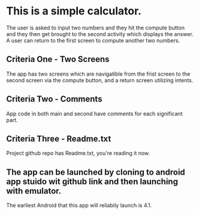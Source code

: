 # This is a simple calculator.
The user is asked to input two numbers and they hit the compute button and they then get brought
to the second activity which displays the answer.  A user can return to the first screen to compute
another two numbers. 
   

## Criteria One - Two Screens
The app has two screens which are navigatible from the frist screen to the second screen via the compute
button, and a return screen utilizing intents. 

## Criteria Two - Comments
App code in both main and second have comments for each significant part. 


## Criteria Three - Readme.txt
Project github repo has Readme.txt, you're reading it now. 



## The app can be launched by cloning to android app stuido wit github link and then launching with emulator. 
The earliest Android that this app will reliabily launch is 4.1.  
